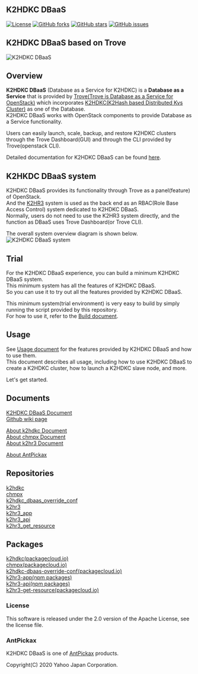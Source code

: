 K2HDKC DBaaS
-----
[![License](https://img.shields.io/badge/License-Apache%202.0-blue.svg)](https://raw.githubusercontent.com/yahoojapan/k2hdkc_dbaas/master/LICENSE)
[![GitHub forks](https://img.shields.io/github/forks/yahoojapan/k2hdkc_dbaas.svg)](https://github.com/yahoojapan/k2hdkc_dbaas/network)
[![GitHub stars](https://img.shields.io/github/stars/yahoojapan/k2hdkc_dbaas.svg)](https://github.com/yahoojapan/k2hdkc_dbaas/stargazers)
[![GitHub issues](https://img.shields.io/github/issues/yahoojapan/k2hdkc_dbaas.svg)](https://github.com/yahoojapan/k2hdkc_dbaas/issues)

## **K2HDKC** **DBaaS** based on **Trove**
![K2HDKC DBaaS](https://dbaas.k2hdkc.antpick.ax/images/top_k2hdkc_dbaas.png)

## Overview
**K2HDKC DBaaS** (Database as a Service for K2HDKC) is a **Database as a Service** that is provided by [Trove(Trove is Database as a Service for OpenStack)](https://wiki.openstack.org/wiki/Trove) which incorporates [K2HDKC(K2Hash based Distributed Kvs Cluster)](https://k2hdkc.antpick.ax/index.html) as one of the Database.  
K2HDKC DBaaS works with OpenStack components to provide Database as a Service functionality.  

Users can easily launch, scale, backup, and restore K2HDKC clusters through the Trove Dashboard(GUI) and through the CLI provided by Trove(openstack CLI).  

Detailed documentation for K2HDKC DBaaS can be found [here](https://dbaas.k2hdkc.antpick.ax/).

## K2HKDC DBaaS system
K2HDKC DBaaS provides its functionality through Trove as a panel(feature) of OpenStack.  
And the [K2HR3](https://k2hr3.antpick.ax/) system is used as the back end as an RBAC(Role Base Access Control) system dedicated to K2HDKC DBaaS.  
Normally, users do not need to use the K2HR3 system directly, and the function as DBaaS uses Trove Dashboard(or Trove CLI).  

The overall system overview diagram is shown below.  
![K2HDKC DBaaS system](https://dbaas.k2hdkc.antpick.ax/images/overview.png)  

## Trial
For the K2HDKC DBaaS experience, you can build a minimum K2HDKC DBaaS system.  
This minimum system has all the features of K2HDKC DBaaS.  
So you can use it to try out all the features provided by K2HDKC DBaaS.  

This minimum system(trial environment) is very easy to build by simply running the script provided by this repository.  
For how to use it, refer to the [Build document](https://dbaas.k2hdkc.antpick.ax/build.html).  

## Usage
See [Usage document](https://dbaas.k2hdkc.antpick.ax/usage.html) for the features provided by K2HDKC DBaaS and how to use them.  
This document describes all usage, including how to use K2HDKC DBaaS to create a K2HDKC cluster, how to launch a K2HDKC slave node, and more.  

Let's get started.  

## Documents
[K2HDKC DBaaS Document](https://dbaas.k2hdkc.antpick.ax/index.html)  
[Github wiki page](https://github.com/yahoojapan/k2hdkc_dbaas/wiki)  

[About k2hdkc Document](https://k2hdkc.antpick.ax/index.html)  
[About chmpx Document](https://chmpx.antpick.ax/index.html)  
[About k2hr3 Document](https://k2hr3.antpick.ax/index.html)  

[About AntPickax](https://antpick.ax/)  

## Repositories
[k2hdkc](https://github.com/yahoojapan/k2hdkc)  
[chmpx](https://github.com/yahoojapan/chmpx)  
[k2hdkc_dbaas_override_conf](https://github.com/yahoojapan/k2hdkc_dbaas_override_conf)  
[k2hr3](https://github.com/yahoojapan/k2hr3)  
[k2hr3_app](https://github.com/yahoojapan/k2hr3_app)  
[k2hr3_api](https://github.com/yahoojapan/k2hr3_api)  
[k2hr3_get_resource](https://github.com/yahoojapan/k2hr3_get_resource)  

## Packages
[k2hdkc(packagecloud.io)](https://packagecloud.io/app/antpickax/stable/search?q=k2hdkc)  
[chmpx(packagecloud.io)](https://packagecloud.io/app/antpickax/stable/search?q=chmpx)  
[k2hdkc-dbaas-override-conf(packagecloud.io)](https://packagecloud.io/app/antpickax/stable/search?q=k2hdkc-dbaas-override-conf)  
[k2hr3-app(npm packages)](https://www.npmjs.com/package/k2hr3-app)  
[k2hr3-api(npm packages)](https://www.npmjs.com/package/k2hr3-api)  
[k2hr3-get-resource(packagecloud.io)](https://packagecloud.io/app/antpickax/stable/search?q=k2hr3-get-resource)  

### License
This software is released under the 2.0 version of the Apache License, see the license file.

### AntPickax
K2HDKC DBaaS is one of [AntPickax](https://antpick.ax/) products.

Copyright(C) 2020 Yahoo Japan Corporation.
